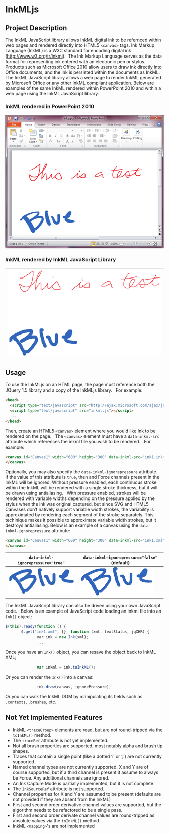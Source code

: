 # InkMLjs

## Project Description
The InkML JavaScript library allows InkML digital ink to be refernced within web pages and rendered directly into HTML5 `<canvas>` tags. Ink Markup Language (InkML) is a W3C standard for encoding digital ink (http://www.w3.org/tr/inkml). 
The Ink Markup Language serves as the data format for representing ink entered with an electronic pen or stylus.   Products such as Microsoft Office 2010 allow users to draw ink directly into Office documents, and the ink is persisted within the documents as InkML.   The InkML JavaScript library allows a web page to render InkML generated by Microsoft Office or any other InkML compliant application.
Below are examples of the same InkML rendered within PowerPoint 2010 and within a web page using the InkML JavaScript library.

### InkML rendered in PowerPoint 2010
![InkML rendered in PowerPoint 2010](/InkMLjs/ink.png)

### InkML rendered by InkML JavaScript Library
|![InkML rendered by InkML JavaScript Library](/InkMLjs/svg.png)|
|---|

## Usage
To use the InkMLjs on an HTML page, the page must reference both the JQuery 1.5 library and a copy of the InkMLjs library.   For example:
```html
<head>
  <script type="text/javascript" src="http://ajax.microsoft.com/ajax/jquery/jquery-1.5.min.js"></script>
  <script type="text/javascript" src="inkml.js"></script>
  ...
</head>
```
Then, create an HTML5 `<canvas>` element where you would like Ink to be rendered on the page.   The `<canvas>` element must have a `data-inkml-src` attribute which references the inkml file you wish to be rendered.   For example:
```html
<canvas id="Canvas1" width="600" height="300" data-inkml-src="ink1.inkml">
</canvas>
```
Optionally, you may also specify the `data-inkml-ignorepressure` attribute.   If the value of this attribute is `true`, then and Force channels present in the InkML will be ignored. Without pressure enabled, each continuous stroke within the InkML will be rendered with a single stroke thickness, but it will be drawn using antialiasing.   With pressure enabled, strokes will be rendered with variable widths depending on the pressure applied by the stylus when the ink was original captured, but since SVG and HTML5 Canvases don’t natively support variable width strokes, the variability is approximated by rendering each segment of the stroke separately. This techinique makes it possible to approximate variable width strokes, but it destroys antialiasing. Below is an example of a canvas using the `data-inkml-ignorepressure` attribute:
```html
<canvas id="Canvas1" width="600" height="300" data-inkml-src="ink1.xml" data-inkml-ignorepressure="true">
</canvas>
```

| `data-inkml-ignorepressure="true"` | `data-inkml-ignorepressure="false"` (default) |
| --- | --- |
|![ignorepressure true](/nopressure.png)|![ignorepressure false](/pressure.png)|

The InkML JavaScript library can also be driven using your own JavaScript code.   Below is an example of JavaScript code loading an inkml file into an `Ink()` object:
```javascript
$(this).ready(function () {
       $.get("ink1.xml", {}, function (xml, textStatus, jqXHR) {
              var ink = new Ink(xml);
              ...
```
Once you have an `Ink()` object, you can resave the object back to InkML XML;
```javascript
              var inkml = ink.toInkML();
```
Or you can render the `Ink()` into a canvas:
```javascript
              ink.draw(canvas, ignorePressure);
```
Or you can walk the InkML DOM by manipulating its fields such as `.contexts`, `.brushes`, etc.

## Not Yet Implemented Features
* InkML `<traceGroup>` elements are read, but are not round-tripped via the `toInkML()` method. 
* The `traceRef` attribute is not yet implemented. 
* Not all brush properties are supported, most notably alpha and brush tip shapes. 
* Traces that contain a single point (like a dotted ‘i’ or ‘j’) are not currently supported. 
* Named channel types are not currently supported. X and Y are of course supported, but if a third channel is present it assume to always be Force. Any additional channels are ignored. 
* An Ink Capture Mode is partially implemented, but it is not complete. 
* The `InkSourceRef` attribute is not supported. 
* Channel properties for X and Y are assumed to be present (defaults are not provided if they are absent from the InkML) 
* First and second order derivative channel values are supported, but the algorithm needs to be refactored to be a single pass. 
* First and second order derivate channel values are round-tripped as absolute values via the `toInkML()` method. 
* InkML `<mapping>`'s are not implemented 
